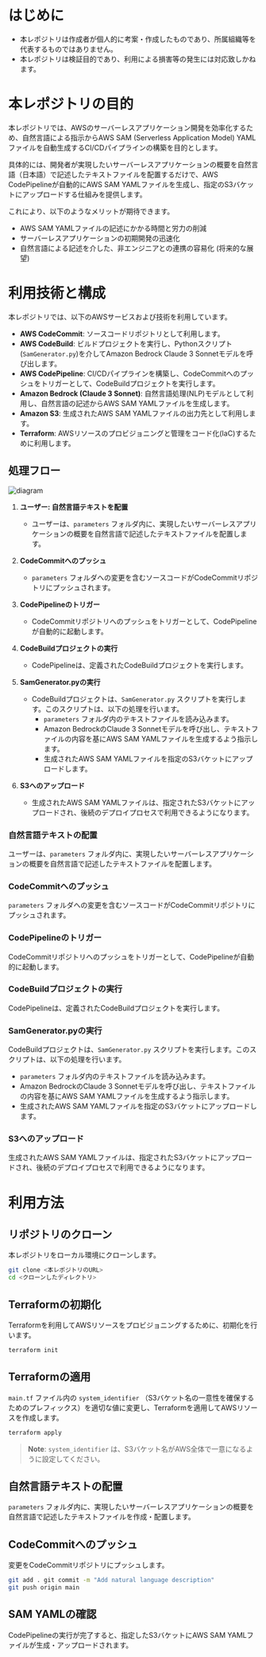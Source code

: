 # はじめに

- 本レポジトリは作成者が個人的に考案・作成したものであり、所属組織等を代表するものではありません。
- 本レポジトリは検証目的であり、利用による損害等の発生には対応致しかねます。

# 本レポジトリの目的

本レポジトリでは、AWSのサーバーレスアプリケーション開発を効率化するため、自然言語による指示からAWS SAM (Serverless Application Model) YAMLファイルを自動生成するCI/CDパイプラインの構築を目的とします。

具体的には、開発者が実現したいサーバーレスアプリケーションの概要を自然言語（日本語）で記述したテキストファイルを配置するだけで、AWS CodePipelineが自動的にAWS SAM YAMLファイルを生成し、指定のS3バケットにアップロードする仕組みを提供します。

これにより、以下のようなメリットが期待できます。

- AWS SAM YAMLファイルの記述にかかる時間と労力の削減
- サーバーレスアプリケーションの初期開発の迅速化
- 自然言語による記述を介した、非エンジニアとの連携の容易化 (将来的な展望)

# 利用技術と構成

本レポジトリでは、以下のAWSサービスおよび技術を利用しています。

- **AWS CodeCommit**: ソースコードリポジトリとして利用します。
- **AWS CodeBuild**: ビルドプロジェクトを実行し、Pythonスクリプト(`SamGenerator.py`)を介してAmazon Bedrock Claude 3 Sonnetモデルを呼び出します。
- **AWS CodePipeline**: CI/CDパイプラインを構築し、CodeCommitへのプッシュをトリガーとして、CodeBuildプロジェクトを実行します。
- **Amazon Bedrock (Claude 3 Sonnet)**: 自然言語処理(NLP)モデルとして利用し、自然言語の記述からAWS SAM YAMLファイルを生成します。
- **Amazon S3**: 生成されたAWS SAM YAMLファイルの出力先として利用します。
- **Terraform**: AWSリソースのプロビジョニングと管理をコード化(IaC)するために利用します。

## 処理フロー

![diagram](https://github.com/user-attachments/assets/44e0a7ea-ed4d-4169-adad-9e9b77db8037)


1. **ユーザー: 自然言語テキストを配置**
   - ユーザーは、`parameters` フォルダ内に、実現したいサーバーレスアプリケーションの概要を自然言語で記述したテキストファイルを配置します。

2. **CodeCommitへのプッシュ**
   - `parameters` フォルダへの変更を含むソースコードがCodeCommitリポジトリにプッシュされます。

3. **CodePipelineのトリガー**
   - CodeCommitリポジトリへのプッシュをトリガーとして、CodePipelineが自動的に起動します。

4. **CodeBuildプロジェクトの実行**
   - CodePipelineは、定義されたCodeBuildプロジェクトを実行します。

5. **SamGenerator.pyの実行**
   - CodeBuildプロジェクトは、`SamGenerator.py` スクリプトを実行します。このスクリプトは、以下の処理を行います。
     - `parameters` フォルダ内のテキストファイルを読み込みます。
     - Amazon BedrockのClaude 3 Sonnetモデルを呼び出し、テキストファイルの内容を基にAWS SAM YAMLファイルを生成するよう指示します。
     - 生成されたAWS SAM YAMLファイルを指定のS3バケットにアップロードします。

6. **S3へのアップロード**
   - 生成されたAWS SAM YAMLファイルは、指定されたS3バケットにアップロードされ、後続のデプロイプロセスで利用できるようになります。


### 自然言語テキストの配置
ユーザーは、`parameters` フォルダ内に、実現したいサーバーレスアプリケーションの概要を自然言語で記述したテキストファイルを配置します。

### CodeCommitへのプッシュ
`parameters` フォルダへの変更を含むソースコードがCodeCommitリポジトリにプッシュされます。

### CodePipelineのトリガー
CodeCommitリポジトリへのプッシュをトリガーとして、CodePipelineが自動的に起動します。

### CodeBuildプロジェクトの実行
CodePipelineは、定義されたCodeBuildプロジェクトを実行します。

### SamGenerator.pyの実行
CodeBuildプロジェクトは、`SamGenerator.py` スクリプトを実行します。このスクリプトは、以下の処理を行います。

- `parameters` フォルダ内のテキストファイルを読み込みます。
- Amazon BedrockのClaude 3 Sonnetモデルを呼び出し、テキストファイルの内容を基にAWS SAM YAMLファイルを生成するよう指示します。
- 生成されたAWS SAM YAMLファイルを指定のS3バケットにアップロードします。

### S3へのアップロード
生成されたAWS SAM YAMLファイルは、指定されたS3バケットにアップロードされ、後続のデプロイプロセスで利用できるようになります。

# 利用方法

## リポジトリのクローン

本レポジトリをローカル環境にクローンします。

```bash
git clone <本レポジトリのURL>
cd <クローンしたディレクトリ>
```


## Terraformの初期化

Terraformを利用してAWSリソースをプロビジョニングするために、初期化を行います。
```bash
terraform init
```


## Terraformの適用

`main.tf` ファイル内の `system_identifier` （S3バケット名の一意性を確保するためのプレフィックス）を適切な値に変更し、Terraformを適用してAWSリソースを作成します。
```bash
terraform apply
```

> **Note**: `system_identifier` は、S3バケット名がAWS全体で一意になるように設定してください。

## 自然言語テキストの配置

`parameters` フォルダ内に、実現したいサーバーレスアプリケーションの概要を自然言語で記述したテキストファイルを作成・配置します。

## CodeCommitへのプッシュ

変更をCodeCommitリポジトリにプッシュします。

```bash
git add . git commit -m "Add natural language description" 
git push origin main
```


## SAM YAMLの確認

CodePipelineの実行が完了すると、指定したS3バケットにAWS SAM YAMLファイルが生成・アップロードされます。


